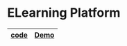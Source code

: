 # ELearning Platform

| [code](https://github.com/slimanesedrati/ELearning-Platform)                 | [Demo ](https://slimanesedrati.github.io/ELearning-Platform/)                                         |
| ---------------------------------------------------------------------------------------------------------- | -----------------------------------------------

